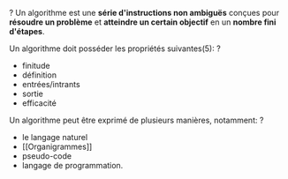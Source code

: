 ?
Un algorithme est une **série d'instructions non ambiguës** conçues pour **résoudre un problème** et **atteindre un certain objectif** en un **nombre fini d'étapes**.

Un algorithme doit posséder les propriétés suivantes(5):
?
- finitude
- définition
- entrées/intrants
- sortie
- efficacité

Un algorithme peut être exprimé de plusieurs manières, notamment:
?
- le langage naturel
- [[Organigrammes]]
- pseudo-code
- langage de programmation.